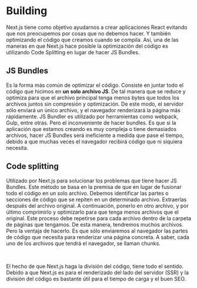 # Building

Next.js tiene como objetivo ayudarnos a crear aplicaciones React evitando que nos preocupemos por cosas que no debemos hacer. Y también optimizando el código que creamos cuando se compila. Así, una de las maneras en que Next.js hace posible la optimización del código es utilizando Code Splitting en lugar de hacer JS Bundles.


## JS Bundles

Es la forma más común de optimizar el código. Consiste en juntar todo el código que hicimos en **un solo archivo JS**. De tal manera que se reduce y optimiza para que el archivo principal tenga menos bytes que todos los archivos juntos sin compresión y optimización. De este modo, el servidor sólo enviará un único archivo, y el navegador renderizará la página más rápidamente. JS Bundler es utilizado por herramientas como webpack, Gulp, entre otras. Pero el inconveniente de hacer bundles. Es que si la aplicación que estamos creando es muy compleja o tiene demasiados archivos, hacer JS Bundles será ineficiente a medida que pase el tiempo, debido a que muchas veces el navegador recibirá código que ni siquiera necesita.

## Code splitting
Utilizado por Next.js para solucionar los problemas que tiene hacer JS Bundles. Este método se basa en la premisa de que en lugar de fusionar todo el código en un solo archivo. Debemos identificar las partes o secciones de código que se repiten en un determinado archivo. Extraerlas después del archivo original. A continuación, ponerlo en otro archivo, y por último comprimirlo y optimizarlo para que tenga menos archivos que el original. Este proceso debe repetirse para cada archivo dentro de la carpeta de páginas que tengamos. De esta manera, tendremos muchos archivos. Pero la ventaja de hacerlo. Es que sólo enviaremos al navegador las partes de código que necesita para renderizar una página concreta. A saber, cada uno de los archivos que tendrá el navegador, se llaman chunks.

<br>

El hecho de que Next.js haga la división del código, tiene todo el sentido. Debido a que Next.js es para el renderizado del lado del servidor (SSR) y la división del código es bastante útil para el tiempo de carga y el buen SEO.
